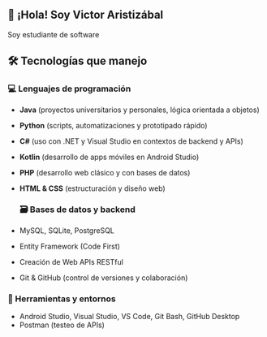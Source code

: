 ## 👋 ¡Hola! Soy Victor Aristizábal

Soy estudiante de software

## 🛠️ Tecnologías que manejo

### 💻 Lenguajes de programación
- **Java** (proyectos universitarios y personales, lógica orientada a objetos)
- **Python** (scripts, automatizaciones y prototipado rápido)
- **C#** (uso con .NET y Visual Studio en contextos de backend y APIs)
- **Kotlin** (desarrollo de apps móviles en Android Studio)
- **PHP** (desarrollo web clásico y con bases de datos)
- **HTML & CSS** (estructuración y diseño web)

  ### 🗃️ Bases de datos y backend
- MySQL, SQLite, PostgreSQL
- Entity Framework (Code First)
- Creación de Web APIs RESTful
- Git & GitHub (control de versiones y colaboración)

### 🧪 Herramientas y entornos
- Android Studio, Visual Studio, VS Code, Git Bash, GitHub Desktop
- Postman (testeo de APIs)

  
